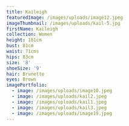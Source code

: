 ```yaml
---
title: Kaileigh
featuredImage: /images/uploads/image12.jpeg
imageThumbnail: /images/uploads/kail-5.jpg
firstName: Kaileigh
collection: Women
height: 181cm
bust: 81cm
waist: 71cms
hips: 83cm
size: '8'
shoeSize: '9'
hair: Brunette
eyes: Brown
imagePortfolio:
  - image: /images/uploads/image10.jpeg
  - image: /images/uploads/kail2.jpeg
  - image: /images/uploads/kail1.jpeg
  - image: /images/uploads/kail3.jpeg
  - image: /images/uploads/image19.jpeg
---
```


